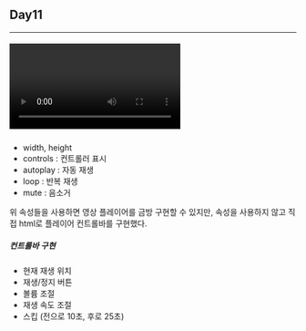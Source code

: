 ## Day11

---

##### <video> 태그
- width, height 
- controls : 컨트롤러 표시
- autoplay : 자동 재생
-  loop : 반복 재생
- mute : 음소거 

위 속성들을 사용하면 영상 플레이어를 금방 구현할 수 있지만, 속성을 사용하지 않고 직접 html로 플레이어 컨트롤바를 구현했다.

##### 컨트롤바 구현 

- 현재 재생 위치
- 재생/정지 버튼
- 볼륨 조절
- 재생 속도 조절 
- 스킵 (전으로 10초, 후로 25초)